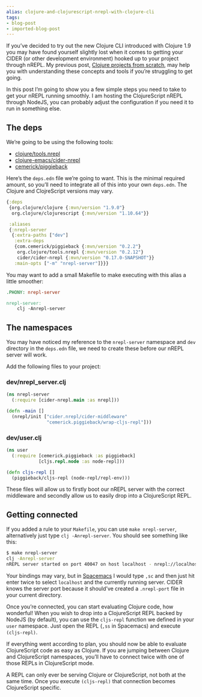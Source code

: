 ```yaml
---
alias: clojure-and-clojurescript-nrepl-with-clojure-cli
tags:
- blog-post
- imported-blog-post
---
```



If you’ve decided to try out the new Clojure CLI introduced with Clojure 1.9 you may have found yourself slightly lost when it comes to getting your CIDER (or other development environment) hooked up to your project through nREPL.
My previous post, [Clojure projects from scratch](/clojure-projects-from-scratch), may help you with understanding these concepts and tools if you’re struggling to get going.

In this post I’m going to show you a few simple steps you need to take to get your nREPL running smoothly.
I am hosting the ClojureScript nREPL through NodeJS, you can probably adjust the configuration if you need it to run in something else.

## The deps

We’re going to be using the following tools:

* [clojure/tools.nrepl](https://github.com/clojure/tools.nrepl)
* [clojure-emacs/cider-nrepl](https://github.com/clojure-emacs/cider-nrepl)
* [cemerick/piggieback](https://github.com/cemerick/piggieback)

Here’s the `deps.edn` file we’re going to want.
This is the minimal required amount, so you’ll need to integrate all of this into your own `deps.edn`.
The Clojure and ClojreScript versions may vary.

```clojure
{:deps
 {org.clojure/clojure {:mvn/version "1.9.0"}
  org.clojure/clojurescript {:mvn/version "1.10.64"}}

 :aliases
 {:nrepl-server
  {:extra-paths ["dev"]
   :extra-deps
   {com.cemerick/piggieback {:mvn/version "0.2.2"}
    org.clojure/tools.nrepl {:mvn/version "0.2.12"}
    cider/cider-nrepl {:mvn/version "0.17.0-SNAPSHOT"}}
   :main-opts ["-m" "nrepl-server"]}}}
```

You may want to add a small Makefile to make executing with this alias a little smoother:

```Makefile
.PHONY: nrepl-server

nrepl-server:
	clj -Anrepl-server
```

## The namespaces

You may have noticed my reference to the `nrepl-server` namespace and `dev` directory in the `deps.edn` file, we need to create these before our nREPL server will work.

Add the following files to your project:

### dev/nrepl_server.clj

```clojure
(ns nrepl-server
  (:require [cider-nrepl.main :as nrepl]))

(defn -main []
  (nrepl/init ["cider.nrepl/cider-middleware"
               "cemerick.piggieback/wrap-cljs-repl"]))
```

### dev/user.clj

```clojure
(ns user
  (:require [cemerick.piggieback :as piggieback]
            [cljs.repl.node :as node-repl]))

(defn cljs-repl []
  (piggieback/cljs-repl (node-repl/repl-env)))
```

These files will allow us to firstly boot our nREPL server with the correct middleware and secondly allow us to easily drop into a ClojureScript REPL.

## Getting connected

If you added a rule to your `Makefile`, you can use `make nrepl-server`, alternatively just type `clj -Anrepl-server`.
You should see something like this:

```bash
$ make nrepl-server
clj -Anrepl-server
nREPL server started on port 40047 on host localhost - nrepl://localhost:40047
```

Your bindings may vary, but in [Spacemacs](http://spacemacs.org/) I would type `,sc` and then just hit enter twice to select `localhost` and the currently running server.
CIDER knows the server port because it should’ve created a `.nrepl-port` file in your current directory.

Once you’re connected, you can start evaluating Clojure code, how wonderful!
When you wish to drop into a ClojureScript REPL backed by NodeJS (by default), you can use the `cljs-repl` function we defined in your `user` namespace.
Just open the REPL (`,ss` in Spacemacs) and execute `(cljs-repl)`.

If everything went according to plan, you should now be able to evaluate ClojureScript code as easy as Clojure.
If you are jumping between Clojure and ClojureScript namespaces, you’ll have to connect twice with one of those REPLs in ClojureScript mode.

A REPL can only ever be serving Clojure or ClojureScript, not both at the same time.
Once you execute `(cljs-repl)` that connection becomes ClojureScript specific.
